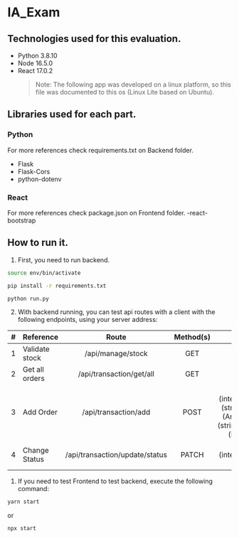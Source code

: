 <!-- @format -->

# IA_Exam

## Technologies used for this evaluation.

-   Python 3.8.10
-   Node 16.5.0
-   React 17.0.2
    > Note: The following app was developed on a linux platform, so this file was documented to this os (Linux Lite based on Ubuntu).

## Libraries used for each part.

### Python

For more references check requirements.txt on Backend folder.

-   Flask
-   Flask-Cors
-   python-dotenv

### React

For more references check package.json on Frontend folder.
-react-bootstrap

## How to run it.

1. First, you need to run backend.

```bash
source env/bin/activate

pip install -r requirements.txt

python run.py
```

2. With backend running, you can test api routes with a client with the following endpoints, using your server address:

|  #  | Reference      |             Route              | Method(s) |                                      Params                                      |
| :-: | -------------- | :----------------------------: | :-------: | :------------------------------------------------------------------------------: |
|  1  | Validate stock |       /api/manage/stock        |    GET    |                                        -                                         |
|  2  | Get all orders |    /api/transaction/get/all    |    GET    |                                        -                                         |
|  3  | Add Order      |      /api/transaction/add      |   POST    | sku:(integer),status:(string), order:(Array)[{type:(string),quantity:(integer)}] |
|  4  | Change Status  | /api/transaction/update/status |   PATCH   |                          sku:(integer),status:(string),                          |

1. If you need to test Frontend to test backend, execute the following command:

```bash
yarn start
```

or

```bash
npx start
```
